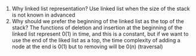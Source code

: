 1. Why linked list representation?
Use linked list when the size of the stack is not known in advanced
2. Why should we prefer the beginning of the linked list as the top of the stack?
The functions of deletion and insertion at the beginning of the linked list represent 0(1) in time, and this is a constant, but if we want to use the end of the liked list as a top, the time complexity of adding a node at the end is 0(1) but to removing will be 0(n) (traversal)
